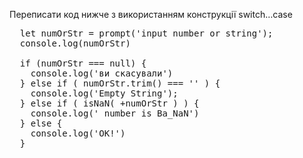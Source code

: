 Переписати код нижче з використанням конструкції switch…case

<pre>
  let numOrStr = prompt('input number or string');
  console.log(numOrStr)
  
  if (numOrStr === null) {
    console.log('ви скасували')
  } else if ( numOrStr.trim() === '' ) {
    console.log('Empty String');
  } else if ( isNaN( +numOrStr ) ) {
    console.log(' number is Ba_NaN')
  } else {
    console.log('OK!')
  }
</pre>
